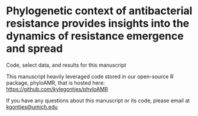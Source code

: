 # Phylogenetic context of antibacterial resistance provides insights into the dynamics of resistance emergence and spread 

Code, select data, and results for this manuscript

This manuscript heavily leveraged code stored in our open-source R package, phyloAMR, that is hosted here: https://github.com/kylegontjes/phyloAMR

If you have any questions about this manuscript or its code, please email at kgontjes@umich.edu
